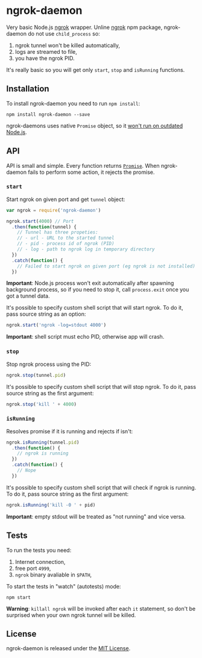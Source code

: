 # ngrok-daemon

Very basic Node.js [ngrok](https://ngrok.com) wrapper. Unline [ngrok](https://www.npmjs.com/package/ngrok)
npm package, ngrok-daemon do not use `child_process` so:

1. ngrok tunnel won't be killed automatically,
2. logs are streamed to file,
3. you have the ngrok PID.

It's really basic so you will get only `start`, `stop` and `isRunning` functions.

## Installation

To install ngrok-daemon you need to run `npm install`:

```
npm install ngrok-daemon --save
```

ngrok-daemons uses native `Promise` object,
so it [won't run on outdated Node.js](http://stackoverflow.com/questions/21564993/native-support-for-promises-in-node-js).

## API

API is small and simple. Every function returns [`Promise`](https://developer.mozilla.org/en/docs/Web/JavaScript/Reference/Global_Objects/Promise).
When ngrok-daemon fails to perform some action, it rejects the promise.

### `start`

Start ngrok on given port and get `tunnel` object:

``` js
var ngrok = require('ngrok-daemon')

ngrok.start(4000) // Port
  .then(function(tunnel) {
    // Tunnel has three propeties:
    // - url - URL to the started tunnel
    // - pid - process id of ngrok (PID)
    // - log - path to ngrok log in temporary directory
  })
  .catch(function() {
    // Failed to start ngrok on given port (eg ngrok is not installed)
  })
```

**Important**: Node.js process won't exit automatically after spawning
background process, so if you need to stop it, call `process.exit` once
you got a tunnel data.

It's possible to specify custom shell script that will start ngrok.
To do it, pass source string as an option:

``` js
ngrok.start('ngrok -log=stdout 4000')
```

**Important**: shell script must echo PID, otherwise app will crash.

### `stop`

Stop ngrok process using the PID:

``` js
ngrok.stop(tunnel.pid)
```

It's possible to specify custom shell script that will stop ngrok.
To do it, pass source string as the first argument:

``` js
ngrok.stop('kill ' + 4000)
```

### `isRunning`

Resolves promise if it is running and rejects if isn't:

``` js
ngrok.isRunning(tunnel.pid)
  .then(function() {
    // ngrok is running
  })
  .catch(function() {
    // Nope
  })
```

It's possible to specify custom shell script that will check if ngrok
is running. To do it, pass source string as the first argument:

``` js
ngrok.isRunning('kill -0 ' + pid)
```

**Important**: empty stdout will be treated as "not running" and vice versa.

## Tests

To run the tests you need:

1. Internet connection,
2. free port `4999`,
3. `ngrok` binary avaliable in `$PATH`,

To start the tests in "watch" (autotests) mode:

```
npm start
```

**Warning**: `killall ngrok` will be invoked after each `it` statement,
so don't be surprised when your own ngrok tunnel will be killed.

## License

ngrok-daemon is released under the [MIT License](./LICENSE.md).

